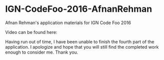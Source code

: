 # IGN-CodeFoo-2016-AfnanRehman
Afnan Rehman's application materials for IGN Code Foo 2016

Video can be found here: 

Having run out of time, I have been unable to finish the fourth part of the application. I apologize and hope that you will still find the completed work enough to consider me. Thank you.
